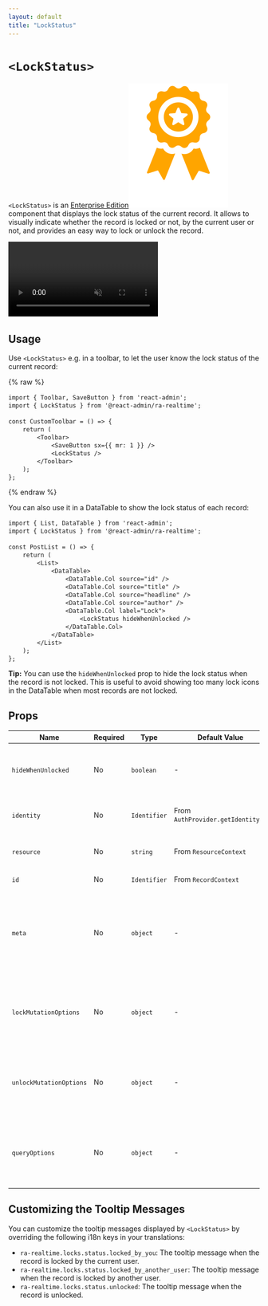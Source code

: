 ```yaml
---
layout: default
title: "LockStatus"
---
```


# `<LockStatus>`

`<LockStatus>` is an [Enterprise Edition](https://react-admin-ee.marmelab.com)<img class="icon" src="./img/premium.svg" alt="React Admin Enterprise Edition icon" /> component that displays the lock status of the current record. It allows to visually indicate whether the record is locked or not, by the current user or not, and provides an easy way to lock or unlock the record.

<video controls autoplay playsinline muted loop>
  <source src="https://registry.marmelab.com/assets/LockStatus.mp4" type="video/mp4"/>
  Your browser does not support the video tag.
</video>

## Usage

Use `<LockStatus>` e.g. in a toolbar, to let the user know the lock status of the current record:

{% raw %}
```tsx
import { Toolbar, SaveButton } from 'react-admin';
import { LockStatus } from '@react-admin/ra-realtime';

const CustomToolbar = () => {
    return (
        <Toolbar>
            <SaveButton sx={{ mr: 1 }} />
            <LockStatus />
        </Toolbar>
    );
};
```
{% endraw %}

You can also use it in a DataTable to show the lock status of each record:

```tsx
import { List, DataTable } from 'react-admin';
import { LockStatus } from '@react-admin/ra-realtime';

const PostList = () => {
    return (
        <List>
            <DataTable>
                <DataTable.Col source="id" />
                <DataTable.Col source="title" />
                <DataTable.Col source="headline" />
                <DataTable.Col source="author" />
                <DataTable.Col label="Lock">
                    <LockStatus hideWhenUnlocked />
                </DataTable.Col>
            </DataTable>
        </List>
    );
};
```

**Tip:** You can use the `hideWhenUnlocked` prop to hide the lock status when the record is not locked. This is useful to avoid showing too many lock icons in the DataTable when most records are not locked.

## Props

| Name                    | Required | Type         | Default Value                     | Description                                                                                   |
| ----------------------- | -------- | ------------ | --------------------------------- | --------------------------------------------------------------------------------------------- |
| `hideWhenUnlocked`      | No       | `boolean`    | -                                 | Set to true to hide the lock status when the record is not locked.                            |
| `identity`              | No       | `Identifier` | From `AuthProvider.getIdentity()` | An identifier for the user who owns the lock.                                                 |
| `resource`              | No       | `string`     | From `ResourceContext`            | The resource name (e.g. `'posts'`).                                                           |
| `id`                    | No       | `Identifier` | From `RecordContext`              | The record id (e.g. `123`).                                                                   |
| `meta`                  | No       | `object`     | -                                 | Additional metadata forwarded to the dataProvider `lock()`, `unlock()` and `getLock()` calls. |
| `lockMutationOptions`   | No       | `object`     | -                                 | `react-query` mutation options, used to customize the lock side-effects.                      |
| `unlockMutationOptions` | No       | `object`     | -                                 | `react-query` mutation options, used to customize the unlock side-effects.                    |
| `queryOptions`          | No       | `object`     | -                                 | `react-query` query options, used to customize the lock query side-effects.                   |

## Customizing the Tooltip Messages

You can customize the tooltip messages displayed by `<LockStatus>` by overriding the following i18n keys in your translations:
-  `ra-realtime.locks.status.locked_by_you`: The tooltip message when the record is locked by the current user.
-  `ra-realtime.locks.status.locked_by_another_user`: The tooltip message when the record is locked by another user.
-  `ra-realtime.locks.status.unlocked`: The tooltip message when the record is unlocked.